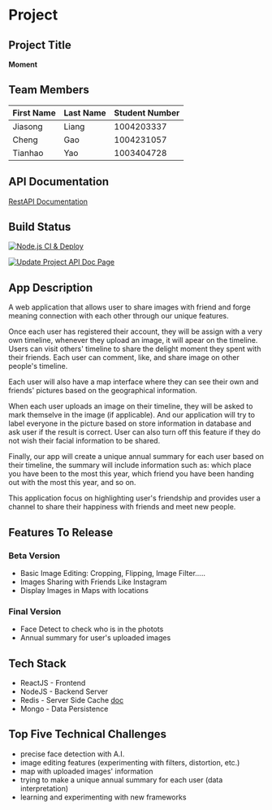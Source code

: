

# Project

## Project Title

**Moment**

## Team Members

| First Name | Last Name |Student Number |
|------------|-----------|---------------|
| Jiasong    | Liang     | 1004203337    |
| Cheng      | Gao       | 1004231057    |
| Tianhao    | Yao       | 1003404728    |

## API Documentation

[RestAPI Documentation](https://utscc09.github.io/project-team_random_star/)

## Build Status

[![Node.js CI & Deploy](https://github.com/UTSCC09/project-team_random_star/workflows/Node.js%20CI%20&%20Deploy/badge.svg)](https://github.com/UTSCC09/project-team_random_star/actions?query=workflow%3A%22Node.js+CI+%26+Deploy%22)

[![Update Project API Doc Page](https://github.com/UTSCC09/project-team_random_star/workflows/Update%20Project%20API%20Doc%20Page/badge.svg)](https://github.com/UTSCC09/project-team_random_star/actions?query=workflow%3A%22Update+Project+API+Doc+Page%22)

## App Description

A web application that allows user to share images with friend and forge meaning connection with each other through our unique features.

Once each user has registered their account, they will be assign with a very own timeline, whenever they upload an image, it will apear on the timeline. Users can visit others' timeline to share the delight moment they spent with their friends. Each user can comment, like, and share image on other people's timeline.

Each user will also have a map interface where they can see their own and friends' pictures based on the geographical information.

When each user uploads an image on their timeline, they will be asked to mark themselve in the image (if applicable). And our application will try to label everyone in the picture based on store information in database and ask user if the result is correct. User can also turn off this feature if they do not wish their facial information to be shared.

Finally, our app will create a unique annual summary for each user based on their timeline, the summary will include information such as: which place you have been to the most this year, which friend you have been handing out with the most this year, and so on.

This application focus on highlighting user's friendship and provides user a channel to share their happiness with friends and meet new people.


## Features To Release

### Beta Version

* Basic Image Editing: Cropping, Flipping, Image Filter.....
* Images Sharing with Friends Like Instagram
* Display Images in Maps with locations

### Final Version

* Face Detect to check who is in the photots
* Annual summary for user's uploaded images

## Tech Stack

* ReactJS - Frontend
* NodeJS - Backend Server
* Redis - Server Side Cache [doc](./redis_cache_doc.md)
* Mongo - Data Persistence

## Top Five Technical Challenges

* precise face detection with A.I.
* image editing features (experimenting with filters, distortion, etc.)
* map with uploaded images' information
* trying to make a unique annual summary for each user (data interpretation)
* learning and experimenting with new frameworks
